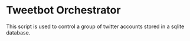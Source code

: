 # Tweetbot Orchestrator

This script is used to control a group of twitter accounts stored in a sqlite database.  
